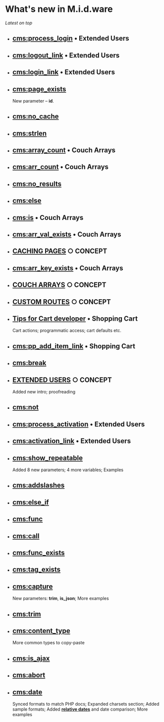 # What's new in M.i.d.ware

*Latest on top*

* ## [cms:process_login](https://github.com/trendoman/Midware/tree/main/tags-reference/Extended-Users/process_login.md) • Extended Users
* ## [cms:logout_link](https://github.com/trendoman/Midware/tree/main/tags-reference/Extended-Users/logout_link.md) • Extended Users
* ## [cms:login_link](https://github.com/trendoman/Midware/tree/main/tags-reference/Extended-Users/login_link.md) • Extended Users
* ## [cms:page_exists](tags-reference/page_exists.md)
   New parameter – **id**.
* ## [cms:no_cache](tags-reference/no_cache.md)
* ## [cms:strlen](tags-reference/strlen.md)
* ## [cms:array_count](tags-reference/Arrays/array_count.md) • Couch Arrays
* ## [cms:arr_count](tags-reference/Arrays/arr_count.md) • Couch Arrays
* ## [cms:no_results](tags-reference/no_results.md)
* ## [cms:else](tags-reference/else.md)
* ## [cms:is](tags-reference/Arrays/is.md) • Couch Arrays
* ## [cms:arr_val_exists](tags-reference/Arrays/arr_val_exists.md) • Couch Arrays
* ## [CACHING PAGES](concepts/Caching-Pages) ○ CONCEPT
* ## [cms:arr_key_exists](tags-reference/Arrays/arr_key_exists.md) • Couch Arrays
* ## [COUCH ARRAYS](concepts/Arrays) ○ CONCEPT
* ## [CUSTOM ROUTES](concepts/Custom-Routes) ○ CONCEPT
* ## [Tips for Cart developer](tags-reference/Cart/TIPS.md) • Shopping Cart
  Cart actions; programmatic access; cart defaults etc.
* ## [cms:pp_add_item_link](tags-reference/Cart/pp_add_item_link.md) • Shopping Cart
* ## [cms:break](tags-reference/break.md)
* ## [EXTENDED USERS](concepts/Extended-Users) ○ CONCEPT
  Added new intro; proofreading
* ## [cms:not](tags-reference/not.md)
* ## [cms:process_activation](tags-reference/Extended-Users/process_activation.md) • Extended Users
* ## [cms:activation_link](tags-reference/Extended-Users/activation_link.md) • Extended Users
* ## [cms:show_repeatable](tags-reference/show_repeatable.md)
  Added 8 new parameters; 4 more variables; Examples
* ## [cms:addslashes](tags-reference/addslashes.md)
* ## [cms:else_if](tags-reference/else_if.md)
* ## [cms:func](tags-reference/func.md)
* ## [cms:call](tags-reference/call.md)
* ## [cms:func_exists](tags-reference/func_exists.md)
* ## [cms:tag_exists](tags-reference/tag_exists.md)
* ## [cms:capture](tags-reference/capture.md)
  New parameters: **trim**, **is_json**; More examples
* ## [cms:trim](tags-reference/trim.md)
* ## [cms:content_type](tags-reference/content_type.md)
  More common types to copy-paste
* ## [cms:is_ajax](tags-reference/is_ajax.md)
* ## [cms:abort](tags-reference/abort.md)
* ## [cms:date](tags-reference/date.md)
  Synced formats to match PHP docs; Expanded charsets section; Added sample formats; Added [**relative dates**](tags-reference/date.md#relative-dates) and date comparison; More examples

